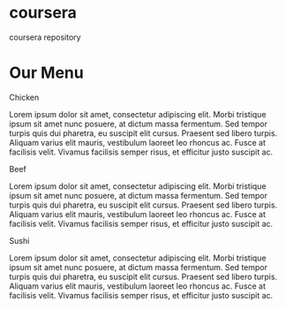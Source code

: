# coursera
coursera repository
<!-- <!DOCTYPE html>
<html lang="en">
<head>
    <meta charset="UTF-8">
    <meta http-equiv="X-UA-Compatible" content="IE=edge">
    <meta name="viewport" content="width=device-width, initial-scale=1.0">
    <title>Document</title>

<style>
* {
    box-sizing: border-box;
  }
  h1 {
    margin-bottom: 15px;
    font-size: 75%;
    text-align: center;
  }
  
  p {
    border: 1px solid black;
    background-color: #A52A2A;
    width: 90%;
    height: 150px;
    margin-right: auto;
    margin-left: auto;
    font-family: Helvetica;
    color: white;
    text-align: center;
  }
  h4{
    text-align: right;
  }

  .row {
    width: 100%;
  }
  

  @media (min-width: 1200px) {
    .col-lg-1, .col-lg-2, .col-lg-3, .col-lg-4, .col-lg-5, .col-lg-6, .col-lg-7, .col-lg-8, .col-lg-9, .col-lg-10, .col-lg-11, .col-lg-12 {
      float: left;
      border: 1px solid green;
    }
    .col-lg-1 {
      width: 8.33%;
    }
    .col-lg-2 {
      width: 16.66%;
    }
    .col-lg-3 {
      width: 25%;
    }
    .col-lg-4 {
      width: 33.33%;
    }
    .col-lg-5 {
      width: 41.66%;
    }
    .col-lg-6 {
      width: 50%;
    }
    .col-lg-7 {
      width: 58.33%;
    }
    .col-lg-8 {
      width: 66.66%;
    }
    .col-lg-9 {
      width: 74.99%;
    }
    .col-lg-10 {
      width: 83.33%;
    }
    .col-lg-11 {
      width: 91.66%;
    }
    .col-lg-12 {
      width: 100%;
    }
  }
  
 
  @media (min-width: 992px) and (max-width: 1199px) {
    .col-md-1, .col-md-2, .col-md-3, .col-md-4, .col-md-5, .col-md-6, .col-md-7, .col-md-8, .col-md-9, .col-md-10, .col-md-11, .col-md-12 {
      float: left;
      border: 1px solid green;
    }
    .col-md-1 {
      width: 8.33%;
    }
    .col-md-2 {
      width: 16.66%;
    }
    .col-md-3 {
      width: 25%;
    }
    .col-md-4 {
      width: 33.33%;
    }
    .col-md-5 {
      width: 41.66%;
    }
    .col-md-6 {
      width: 50%;
    }
    .col-md-7 {
      width: 58.33%;
    }
    .col-md-8 {
      width: 66.66%;
    }
    .col-md-9 {
      width: 74.99%;
    }
    .col-md-10 {
      width: 83.33%;
    }
    .col-md-11 {
      width: 91.66%;
    }
    
     .col-md-12 {
      width: 100%;
    }
    .container1{
        display: grid;
        grid-template-columns: repeat(3,1fr);
        justify-content: center;
    }
    #box1{
        grid-area: 1/1/1/2;
    }
    #box2{
        grid-area: 1/2/1/3;
    }
    #box3{
        grid-area: 1/3/1/4;
    }
  }
  
  </style>
  </head>
  <body>
  <h1>our menu</h1>
  <div class="container1">
  <div class="row">
    <div class="col-lg-3 col-md-6" id="box1"><h4>chicken</h4><p>fbhequyjxb wexvtbxuzn wuwebdw hwbyh habyxuy2 xgwryue hbxuz hbrxewijn ahbyu shxwyr agyuyxqewrxhxerwb
                                    sashbfq bxqhbuae hbsu assuhw aebuaer andahf ahehbfher </p></div>

    <div class="col-lg-3 col-md-6" id="box2"><h4>beef</h4><p>fbhequyjxb wexvtbxuzn wuwebdw hwbyh habyxuy2 xgwryue hbxuz hbrxewijn ahbyu shxwyr agyuyxqewrxhxerwb
        sashbfq bxqhbuae hbsu assuhw aebuaer andahf ahehbfher</div>
    <div class="col-lg-3 col-md-12" id="box3"><h4>sushi</h4><p>fbhequyjxb wexvtbxuzn wuwebdw hwbyh habyxuy2 xgwryue hbxuz hbrxewijn ahbyu shxwyr agyuyxqewrxhxerwb
        sashbfq bxqhbuae hbsu assuhw aebuaer andahf ahehbfher</p></div>
    <div class="col-lg-3 col-md-6"><p>Item 4</p></div>
    <div class="col-lg-3 col-md-6"><p>Item 5</p></div>
    <div class="col-lg-3 col-md-6"><p>Item 6</p></div>
    <div class="col-lg-3 col-md-6"><p>Item 7</p></div>
    <div class="col-lg-3 col-md-6"><p>Item 8</p></div>
  </div>
</div>
<body>
    
</body>
</html> -->
<!doctype html>
<html>
<head lang="en">
	<meta charset="utf-8">
	<meta name="viewport" content="width=device-width, initial-scale=1">
	<link rel="stylesheet" type="text/css" href="style.css">
	<title>Mod2-Solution</title>
</head>
<body>
	<h1> Our Menu </h1>
	<div class="row">
		<div class="container col-lg-4 col-md-6 col-sm-12">
			<section>
				<div id="chicken">
					Chicken
				</div>
				<p>
					Lorem ipsum dolor sit amet, consectetur adipiscing elit. Morbi tristique ipsum sit amet nunc posuere, at dictum massa fermentum. Sed tempor turpis quis dui pharetra, eu suscipit elit cursus. Praesent sed libero turpis. Aliquam varius elit mauris, vestibulum laoreet leo rhoncus ac. Fusce at facilisis velit. Vivamus facilisis semper risus, et efficitur justo suscipit ac. 
				</p>
			</section>
		</div>
		<div class="container col-lg-4 col-md-6 col-sm-12">
			<section>
				<div id="beef">
					Beef
				</div>
				<p> 
					Lorem ipsum dolor sit amet, consectetur adipiscing elit. Morbi tristique ipsum sit amet nunc posuere, at dictum massa fermentum. Sed tempor turpis quis dui pharetra, eu suscipit elit cursus. Praesent sed libero turpis. Aliquam varius elit mauris, vestibulum laoreet leo rhoncus ac. Fusce at facilisis velit. Vivamus facilisis semper risus, et efficitur justo suscipit ac. 
				</p>
			</section>
		</div>
		<div class="container col-lg-4 col-md-12 col-sm-12">
			<section>
				<div id="sushi">
					Sushi
				</div>
				<p>
					Lorem ipsum dolor sit amet, consectetur adipiscing elit. Morbi tristique ipsum sit amet nunc posuere, at dictum massa fermentum. Sed tempor turpis quis dui pharetra, eu suscipit elit cursus. Praesent sed libero turpis. Aliquam varius elit mauris, vestibulum laoreet leo rhoncus ac. Fusce at facilisis velit. Vivamus facilisis semper risus, et efficitur justo suscipit ac. 
				</p>
			</section>
		</div>
	</div>

</body>
</html>
